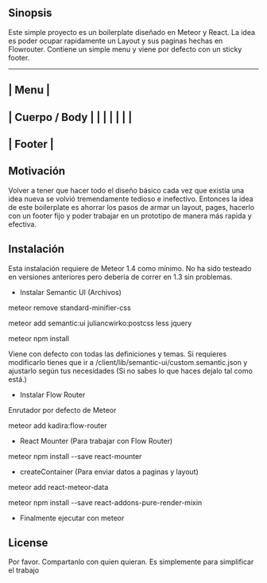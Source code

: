## Sinopsis

Este simple proyecto es un boilerplate diseñado en Meteor y React. La idea es poder ocupar rapidamente un Layout y sus paginas hechas en Flowrouter. Contiene un simple menu y viene por defecto con un sticky footer.

---------------------
| Menu				|
---------------------
| Cuerpo / Body		|
|					|
|					|
|					|
---------------------
| Footer			|
---------------------

## Motivación

Volver a tener que hacer todo el diseño básico cada vez que existía una idea nueva se volvió tremendamente tedioso e inefectivo. Entonces la idea de este boilerplate es ahorrar los pasos de armar un layout, pages, hacerlo con un footer fijo y poder trabajar en un prototipo de manera más rapida y efectiva.

## Instalación

Esta instalación requiere de Meteor 1.4 como mínimo. No ha sido testeado en versiones anteriores pero debería de correr en 1.3 sin problemas.

- Instalar Semantic UI (Archivos)

meteor remove standard-minifier-css

meteor add semantic:ui juliancwirko:postcss less jquery

meteor npm install

Viene con defecto con todas las definiciones y temas. Si requieres modificarlo tienes que ir a /client/lib/semantic-ui/custom.semantic.json y ajustarlo según tus necesidades (Si no sabes lo que haces dejalo tal como está.)

- Instalar Flow Router

Enrutador por defecto de Meteor

meteor add kadira:flow-router

- React Mounter (Para trabajar con Flow Router)

meteor npm install --save react-mounter

- createContainer (Para enviar datos a paginas y layout)

meteor add react-meteor-data

meteor npm install --save react-addons-pure-render-mixin

- Finalmente ejecutar con meteor

## License

Por favor. Compartanlo con quien quieran. Es simplemente para simplificar el trabajo